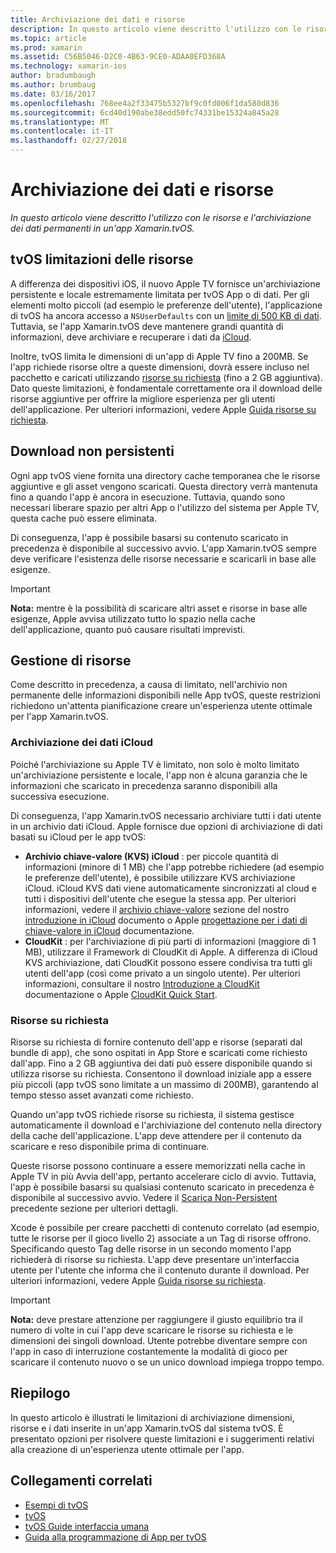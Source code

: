 ```yaml
---
title: Archiviazione dei dati e risorse
description: In questo articolo viene descritto l'utilizzo con le risorse e l'archiviazione dei dati permanenti in un'app Xamarin.tvOS.
ms.topic: article
ms.prod: xamarin
ms.assetid: C56B5046-D2C0-4B63-9CE0-ADAA0EFD368A
ms.technology: xamarin-ios
author: bradumbaugh
ms.author: brumbaug
ms.date: 03/16/2017
ms.openlocfilehash: 768ee4a2f33475b5327bf9c0fd006f1da580d836
ms.sourcegitcommit: 6cd40d190abe38edd50fc74331be15324a845a28
ms.translationtype: MT
ms.contentlocale: it-IT
ms.lasthandoff: 02/27/2018
---
```

# <a name="resources-and-data-storage"></a>Archiviazione dei dati e risorse

_In questo articolo viene descritto l'utilizzo con le risorse e l'archiviazione dei dati permanenti in un'app Xamarin.tvOS._

<a name="tvOS-Resource-Limitations" />

## <a name="tvos-resource-limitations"></a>tvOS limitazioni delle risorse

A differenza dei dispositivi iOS, il nuovo Apple TV fornisce un'archiviazione persistente e locale estremamente limitata per tvOS App o di dati. Per gli elementi molto piccoli (ad esempio le preferenze dell'utente), l'applicazione di tvOS ha ancora accesso a `NSUserDefaults` con un [limite di 500 KB di dati](https://forums.developer.apple.com/message/50696#50696). Tuttavia, se l'app Xamarin.tvOS deve mantenere grandi quantità di informazioni, deve archiviare e recuperare i dati da [iCloud](#iCloud-Data-Storage).

Inoltre, tvOS limita le dimensioni di un'app di Apple TV fino a 200MB. Se l'app richiede risorse oltre a queste dimensioni, dovrà essere incluso nel pacchetto e caricati utilizzando [risorse su richiesta](#On-Demand-Resources) (fino a 2 GB aggiuntiva). Dato queste limitazioni, è fondamentale correttamente ora il download delle risorse aggiuntive per offrire la migliore esperienza per gli utenti dell'applicazione. Per ulteriori informazioni, vedere Apple [Guida risorse su richiesta](https://developer.apple.com/library/prerelease/tvos/documentation/FileManagement/Conceptual/On_Demand_Resources_Guide/index.html#//apple_ref/doc/uid/TP40015083).

<a name="Non-Persistent-Downloads" />

## <a name="non-persistent-downloads"></a>Download non persistenti

Ogni app tvOS viene fornita una directory cache temporanea che le risorse aggiuntive e gli asset vengono scaricati. Questa directory verrà mantenuta fino a quando l'app è ancora in esecuzione. Tuttavia, quando sono necessari liberare spazio per altri App o l'utilizzo del sistema per Apple TV, questa cache può essere eliminata.

Di conseguenza, l'app è possibile basarsi su contenuto scaricato in precedenza è disponibile al successivo avvio. L'app Xamarin.tvOS sempre deve verificare l'esistenza delle risorse necessarie e scaricarli in base alle esigenze.

> [!IMPORTANT]
> **Nota:** mentre è la possibilità di scaricare altri asset e risorse in base alle esigenze, Apple avvisa utilizzato tutto lo spazio nella cache dell'applicazione, quanto può causare risultati imprevisti.




<a name="Managing-Resources" />

## <a name="managing-resources"></a>Gestione di risorse

Come descritto in precedenza, a causa di limitato, nell'archivio non permanente delle informazioni disponibili nelle App tvOS, queste restrizioni richiedono un'attenta pianificazione creare un'esperienza utente ottimale per l'app Xamarin.tvOS.

<a name="iCloud-Data-Storage" />

### <a name="icloud-data-storage"></a>Archiviazione dei dati iCloud

Poiché l'archiviazione su Apple TV è limitato, non solo è molto limitato un'archiviazione persistente e locale, l'app non è alcuna garanzia che le informazioni che scaricato in precedenza saranno disponibili alla successiva esecuzione.

Di conseguenza, l'app Xamarin.tvOS necessario archiviare tutti i dati utente in un archivio dati iCloud. Apple fornisce due opzioni di archiviazione di dati basati su iCloud per le app tvOS:

- **Archivio chiave-valore (KVS) iCloud** : per piccole quantità di informazioni (minore di 1 MB) che l'app potrebbe richiedere (ad esempio le preferenze dell'utente), è possibile utilizzare KVS archiviazione iCloud. iCloud KVS dati viene automaticamente sincronizzati al cloud e tutti i dispositivi dell'utente che esegue la stessa app. Per ulteriori informazioni, vedere il [archivio chiave-valore](~/ios/data-cloud/introduction-to-icloud.md) sezione del nostro [introduzione in iCloud](~/ios/data-cloud/introduction-to-icloud.md) documento o Apple [progettazione per i dati di chiave-valore in iCloud](https://developer.apple.com/library/prerelease/tvos/documentation/General/Conceptual/iCloudDesignGuide/Chapters/DesigningForKey-ValueDataIniCloud.html#//apple_ref/doc/uid/TP40012094-CH7) documentazione.
- **CloudKit** : per l'archiviazione di più parti di informazioni (maggiore di 1 MB), utilizzare il Framework di CloudKit di Apple. A differenza di iCloud KVS archiviazione, dati CloudKit possono essere condivisa tra tutti gli utenti dell'app (così come privato a un singolo utente). Per ulteriori informazioni, consultare il nostro [Introduzione a CloudKit](~/ios/data-cloud/intro-to-cloudkit.md) documentazione o Apple [CloudKit Quick Start](https://developer.apple.com/library/prerelease/tvos/documentation/DataManagement/Conceptual/CloudKitQuickStart/Introduction/Introduction.html#//apple_ref/doc/uid/TP40014987).

<a name="On-Demand-Resources" />

### <a name="on-demand-resources"></a>Risorse su richiesta

Risorse su richiesta di fornire contenuto dell'app e risorse (separati dal bundle di app), che sono ospitati in App Store e scaricati come richiesto dall'app. Fino a 2 GB aggiuntiva dei dati può essere disponibile quando si utilizza risorse su richiesta. Consentono il download iniziale app a essere più piccoli (app tvOS sono limitate a un massimo di 200MB), garantendo al tempo stesso asset avanzati come richiesto.

Quando un'app tvOS richiede risorse su richiesta, il sistema gestisce automaticamente il download e l'archiviazione del contenuto nella directory della cache dell'applicazione. L'app deve attendere per il contenuto da scaricare e reso disponibile prima di continuare.

Queste risorse possono continuare a essere memorizzati nella cache in Apple TV in più Avvia dell'app, pertanto accelerare ciclo di avvio. Tuttavia, l'app è possibile basarsi su qualsiasi contenuto scaricato in precedenza è disponibile al successivo avvio. Vedere il [Scarica Non-Persistent](#Non-Persistent-Downloads) precedente sezione per ulteriori dettagli.

Xcode è possibile per creare pacchetti di contenuto correlato (ad esempio, tutte le risorse per il gioco livello 2) associate a un Tag di risorse offrono. Specificando questo Tag delle risorse in un secondo momento l'app richiederà di risorse su richiesta. L'app deve presentare un'interfaccia utente per l'utente che informa che il contenuto durante il download. Per ulteriori informazioni, vedere Apple [Guida risorse su richiesta](https://developer.apple.com/library/prerelease/tvos/documentation/FileManagement/Conceptual/On_Demand_Resources_Guide/index.html#//apple_ref/doc/uid/TP40015083).

> [!IMPORTANT]
> **Nota:** deve prestare attenzione per raggiungere il giusto equilibrio tra il numero di volte in cui l'app deve scaricare le risorse su richiesta e le dimensioni dei singoli download. Utente potrebbe diventare sempre con l'app in caso di interruzione costantemente la modalità di gioco per scaricare il contenuto nuovo o se un unico download impiega troppo tempo.




<a name="Summary" />

## <a name="summary"></a>Riepilogo

In questo articolo è illustrati le limitazioni di archiviazione dimensioni, risorse e i dati inserite in un'app Xamarin.tvOS dal sistema tvOS. È presentato opzioni per risolvere queste limitazioni e i suggerimenti relativi alla creazione di un'esperienza utente ottimale per l'app.



## <a name="related-links"></a>Collegamenti correlati

- [Esempi di tvOS](https://developer.xamarin.com/samples/tvos/all/)
- [tvOS](https://developer.apple.com/tvos/)
- [tvOS Guide interfaccia umana](https://developer.apple.com/tvos/human-interface-guidelines/)
- [Guida alla programmazione di App per tvOS](https://developer.apple.com/library/prerelease/tvos/documentation/General/Conceptual/AppleTV_PG/)
